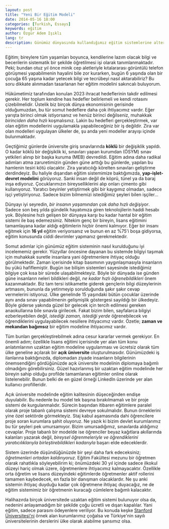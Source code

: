 ```yaml
---
layout: post
title: "Yeni Bir Eğitim Modeli"
date: 2014-05-16 18:00
categories: [Turkish, Essays]
keywords: eğitim
author: Özgür Adem Işıklı
lang: tr
description: Günümüz dünyasında kullandığımız eğitim sistemlerine alternativ bir eğitim modeli önerisi.
---
```


Eğitim; bireylere tüm yaşamları boyunca, kendilerine lazım olacak bilgi ve becerilerin sistematik bir şekilde öğretilmesi işi olarak tanımlanmaktadır. Peki; bundan otuz yıl önce minik cep aletleriyle kıtalararası görüntülü telefon görüşmesi yapabilmenin hayalini bile zor kurarken, bugün 6 yaşında olan bir çocuğa 65 yaşına kadar yetecek bilgi ve tecrübeyi nasıl aktarabiliriz? Bu soru dikkate alınmadan tasarlanan her eğitim modelini sakıncalı buluyorum.

Hükümetimiz tarafından konulan 2023 ihracat hedeflerinin takdir edilmesi gerekir. Her toplum kendine has hedefler belirlemeli ve kendi rotasını çizebilmelidir. Üstelik biz birçok dünya ekonomisinin gerisinde olduğumuzdan, bu tür somut hedeflere daha çok ihtiyacımız vardır. Eğer yarışta birinci olmak istiyorsanız ve henüz birinci değilseniz, muhakkak <em>birinciden daha hızlı</em> koşmalısınız. Lakin bu hedefleri gerçekleştirmek, var olan eğitim modellerini uygulamakla yapabileceğiniz bir iş değildir. Zira var olan modelleri uygulayan ülkeler de, şu anda yeni modeller arayışı içinde bulunmaktadır.

Geçtiğimiz günlerde üniversite giriş sınavlarında <strong>köklü</strong> bir değişiklik yapıldı. O kadar köklü bir değişiklik ki, sınavları yapan kurumdan (ÖSYM) sınav yetkileri alınıp bir başka kuruma (MEB) devredildi. Eğitim adına daha radikal adımları atma zaruretimizin günden güne arttığı bu günlerde, yapılan bu hamlenin tesiri kötü olacaktır. Zira yaratıcılığı körelten sınavları geliştirme derdindeyiz. Bu haliyle dışarıdan eğitim sistemimize baktığımızda, <strong>yap-işlet-devret modelini</strong> görüyoruz. Sanki insan değil de köprü, tünel ya da baraj inşa ediyoruz. Çocuklarımızın bireyselliklerini alıp onları çimento gibi kullanıyoruz. Yaratıcı beyinler yetiştirmek gibi bir kaygımız olmadan, sadece işçi yetiştiriyoruz. Sadece bizim bilmemizi istediğimiz şeyleri bilen işçiler...

Dünyayı iyi seyredin, <em>bir insanın yaşamından çok daha hızlı değişiyor</em>. Sadece son beş yılda gündelik hayatımıza giren teknolojilerin haddi hesabı yok. Böylesine hızlı gelişen bir dünyaya karşı bu kadar hantal bir eğitim sistemi ile baş edemezsiniz. Nitekim genç bir bireyin, lisans eğitimini tamamlayana kadar aldığı eğitimlerin hiçbir önemi kalmıyor. Eğer bir insanı eğitmek için <strong>16 yıl</strong> eğitim veriyorsanız ve bunun en az %75'i boşa gidiyorsa, eğitim konusunda ciddi devrimler yapmanız gerekmektedir.

Somut adımlar için günümüz eğitim sisteminin nasıl kurulduğunu iyi incelememiz gerekir. Yüzyıllar öncesine dayanan bu sistemde bilgiyi taşımak için muhakkak suretle insanlara yani öğretmenlere ihtiyaç olduğu görülmektedir. Zaman içerisinde kitap basımının yaygınlaşmasıyla insanların bu yükü hafiflemiştir. Bugün ise bilişim sistemleri sayesinde istediğimiz bilgiye çok kısa bir sürede ulaşabilmekteyiz. Böyle bir dünyada ise günden güne insanların neleri bildikleri değil, <em>ne kadar hızlı öğrenebildikleri</em> önem kazanmaktadır. Biz tam tersi istikamette giderek gençlerin bilgi düzeylerinin artmasını, bununla da yetinmeyip sorulduğunda şakır şakır cevap vermelerini istiyoruz. Ülke genelinde 15 yaşındaki bütün çocuklar üzerinde aynı anda sınav yapabilmenin gelişmişlik göstergesi sayıldığı bir ülkedeyiz. Böyle giderse yakında güzel bir gelecek için tercih edilmesi gereken anaokullarına bile sınavla girilecek. Fakat bizim bilen, sayfalarca bilgiyi ezberleyebilen değil, <em>istediği zaman, istediği yerde</em> öğrenebilecek ve öğrendiklerini uygulayabilecek nesillere ihtiyacımız vardır. Özetle; <strong>zaman ve mekandan bağımsız</strong> bir eğitim modeline ihtiyacımız vardır.

Tüm bunları gerçekleştirebilmek adına cesur kararlar vermek gerekiyor. En önemli adım; özellikle lisans eğitimi içerisinde yer alan tüm konu anlatımlarının uzaktan eğitim modeline uygulanması ve ücretsiz olarak tüm ülke geneline açılarak bir <strong>açık üniversite</strong> oluşturulmasıdır. Günümüzdeki iş ilanlarına baktığınızda, diplomadan ziyade insanların bilgilerinin önemsendiğini gördüğünüzde açık üniversite modelinin diplomaya bağımlı olmadığını görebilirsiniz. Güzel hazırlanmış bir uzaktan eğitim modelinde her bireyin sahip olduğu profilde tamamlanan eğitimler online olarak listelenebilir. Bunun belki de en güzel örneği LinkedIn üzerinde yer alan kullanıcı profilleridir.

Açık üniversite modelinde eğitim kalitesinin düşeceğinden endişe duyulabilir. Bu nedenle bu model tek başına bırakılmamalı ve bir proje sistemi de kurgulanmalıdır. Sürecin başından itibaren eğitimlere paralel olarak proje tabanlı çalışma sistemi devreye sokulmalıdır. Bunun örneklerini yine özel sektörde görmekteyiz. Staj kabul aşamasında dahi öğrencilere proje soran kurumlara şahit oluyoruz. Ne yazık ki bizim devlet kurumlarımız bu tür şeyleri pek umursamıyor. Bizim umursadığımız, sınavlarda aldığımız cevaplar. Proje tabanlı bir modelde ise öğrenciler beyaz kağıtlara akıllarında kalanları yazarak değil, <em>bireysel öğrenmeleriyle ve öğrendiklerini yaratıcılıklarıyla birleştirebildikleri kadarıyla</em> başarı elde edeceklerdir.

Sistem üzerinde düşündüğünüzde bir şeyi daha fark edeceksiniz; <em>öğretmenleri ortadan kaldırıyoruz</em>. Eğitim Fakültesi mezunu bir öğretmen olarak rahatlıkla söyleyebilirim ki; önümüzdeki 30 yıl içinde sadece ilkokul düzeyi hariç olmak üzere, öğretmenlere ihtiyacımız kalmayacaktır. Özellikle orta öğretim ve lisans düzeyindeki eğitimlerde öğretmenler aktif rollerini tamamen kaybedecek, en fazla bir danışman olacaklardır. Ne şu anki sistemin ihtiyaç duyduğu kadar çok öğretmene ihtiyaç duyacağız, ne de eğitim sistemimiz bir öğretmenin kuracağı cümlelere bağımlı kalacaktır.

Halihazırda birçok üniversitede uzaktan eğitim sistemi bulunuyor olsa da, nedenini anlayamadığım bir şekilde çoğu ücretli ve dışarı kapalılar. Yani eğitim, sadece parasını ödeyenlere veriliyor. Bu konuda keşke <a href="http://online.stanford.edu/courses">Stanford Üniversitesi'ni</a> örnek alan kurumlarımız çoğalsa ve Türkiye'nin sayılı üniversitelerinin derslerini ülke olarak alabilme şansımız olsa.
